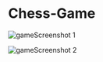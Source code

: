 # Chess-Game

![gameScreenshot 1](https://user-images.githubusercontent.com/50025397/73111418-f922f380-3f12-11ea-8392-6331472292ee.png)

![gameScreenshot 2](https://user-images.githubusercontent.com/50025397/73111492-28396500-3f13-11ea-977a-161a2158f0d6.png)



